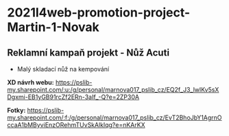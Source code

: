 # 2021l4web-promotion-project-Martin-1-Novak
## Reklamní kampaň projekt - Nůž Acuti

* Malý skladací nůž na kempování

**XD návrh webu:** https://pslib-my.sharepoint.com/:u:/g/personal/marnova017_pslib_cz/EQ2f_J3_lwlKv5sXDgxmi-EB1yGB91rcZf2ERn-3aIf_-Q?e=2ZP30A

**Fotky:** https://pslib-my.sharepoint.com/:f:/g/personal/marnova017_pslib_cz/EvT2BhoJbY1AgrnOccaA1bMByviEnzORehmTUvSkAlklqg?e=nKArKX
